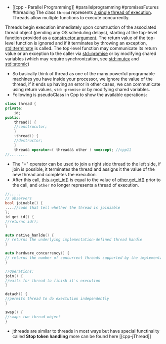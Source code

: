 - [[cpp - Parallel Programming]] #parallelprogramming #promisesFutures #threading 
The class `thread` represents [a single thread of execution](https://en.wikipedia.org/wiki/Thread_(computing) "enwiki:Thread (computing)"). Threads allow multiple functions to execute concurrently.

Threads begin execution immediately upon construction of the associated thread object (pending any OS scheduling delays), starting at the top-level function provided as a [constructor argument](https://en.cppreference.com/w/cpp/thread/thread/thread "cpp/thread/thread/thread"). The return value of the top-level function is ignored and if it terminates by throwing an exception, [std::terminate](https://en.cppreference.com/w/cpp/error/terminate "cpp/error/terminate") is called. The top-level function may communicate its return value or an exception to the caller via [std::promise](https://en.cppreference.com/w/cpp/thread/promise "cpp/thread/promise") or by modifying shared variables (which may require synchronization, see [std::mutex](https://en.cppreference.com/w/cpp/thread/mutex "cpp/thread/mutex") and [std::atomic](https://en.cppreference.com/w/cpp/atomic/atomic "cpp/atomic/atomic"))

- So basically think of thread as one of the many powerful programable machines you have inside your processor, we ignore the value of the thread, if it ends up having an error in other cases, we can communicate using return values, `std::promise` or by modifying shared variables.
- Following is pseudoClass in Cpp to show the available operations:
```cpp
class thread {
private:
	id;
public:
	thread() {
	//construcutor;
	}
	~thread() {
	//destructor;
	}
	thread& operator=( thread&& other ) noexcept; //cpp11
//........
```
- The "=" operator can be used to join a right side thread to the left side, if join is possible, it terminates the thread and assigns it the value of the new thread and completes the execution.
- After this call, [this->get_id()](https://en.cppreference.com/w/cpp/thread/thread/get_id "cpp/thread/thread/get id") is equal to the value of [other.get_id()](https://en.cppreference.com/w/cpp/thread/thread/get_id "cpp/thread/thread/get id") prior to the call, and `other` no longer represents a thread of execution.
```cpp
//.....
// observers
bool joinable() {
....//code that tell whether the thread is joiniable
};
id get_id() {
//returns id();
}

auto native_hanlde() {
// returns the underlying implementation-defined thread handle  
}

auto hardware_concurrency() {
// returns the number of concurrent threads supported by the implementation
}

//Operations:
join() {
//waits for thread to finish it's execution
}

detach() {
//permits thread to do exectution independently
}

swap() {
//swaps two thread object
}
```
- jthreads are similar to threads in most ways but have special functinality called **Stop token handling** more can be found here [[cpp-jThread]]